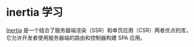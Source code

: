 # inertia 学习

[Inertia](https://inertiajs.com/) 是一个结合了服务器端渲染（SSR）和单页应用（CSR）两者优点的库，它允许开发者使用服务器端的路由和控制器构建 SPA 应用。

